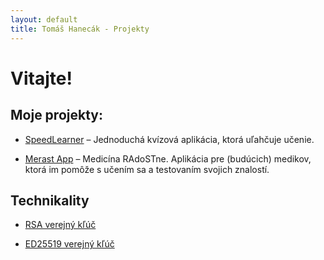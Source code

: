 ```yaml
---
layout: default
title: Tomáš Hanecák - Projekty
---
```


# Vitajte!

## Moje projekty: 

- [SpeedLearner](https://speedlearner.hanecak.dev) – Jednoduchá kvízová aplikácia, ktorá uľahčuje učenie.

- [Merast App](https://hanecak.dev/merast-app) – Medicína RAdoSTne. Aplikácia pre (budúcich) medikov, ktorá im pomôže s učením sa a testovaním svojich znalostí.

## Technikality

- [RSA verejný kľúč](/rsa/)

- [ED25519 verejný kľúč](/ed25519/)
